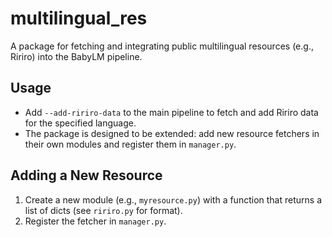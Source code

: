 # multilingual_res

A package for fetching and integrating public multilingual resources (e.g., Ririro) into the BabyLM pipeline.

## Usage

- Add `--add-ririro-data` to the main pipeline to fetch and add Ririro data for the specified language.
- The package is designed to be extended: add new resource fetchers in their own modules and register them in `manager.py`.

## Adding a New Resource

1. Create a new module (e.g., `myresource.py`) with a function that returns a list of dicts (see `ririro.py` for format).
2. Register the fetcher in `manager.py`.
